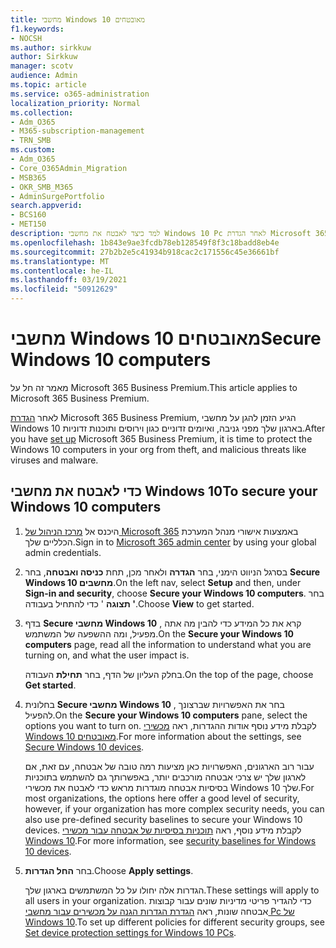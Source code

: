 ```yaml
---
title: מחשבי Windows 10 מאובטחים
f1.keywords:
- NOCSH
ms.author: sirkkuw
author: Sirkkuw
manager: scotv
audience: Admin
ms.topic: article
ms.service: o365-administration
localization_priority: Normal
ms.collection:
- Adm_O365
- M365-subscription-management
- TRN_SMB
ms.custom:
- Adm_O365
- Core_O365Admin_Migration
- MSB365
- OKR_SMB_M365
- AdminSurgePortfolio
search.appverid:
- BCS160
- MET150
description: למד כיצד לאבטח את מחשבי Windows 10 Pc לאחר הגדרת Microsoft 365 Business Premium.
ms.openlocfilehash: 1b843e9ae3fcdb78eb128549f8f3c18badd8eb4e
ms.sourcegitcommit: 27b2b2e5c41934b918cac2c171556c45e36661bf
ms.translationtype: MT
ms.contentlocale: he-IL
ms.lasthandoff: 03/19/2021
ms.locfileid: "50912629"
---
```

# <a name="secure-windows-10-computers"></a><span data-ttu-id="0176e-103">מחשבי Windows 10 מאובטחים</span><span class="sxs-lookup"><span data-stu-id="0176e-103">Secure Windows 10 computers</span></span>

<span data-ttu-id="0176e-104">מאמר זה חל על Microsoft 365 Business Premium.</span><span class="sxs-lookup"><span data-stu-id="0176e-104">This article applies to Microsoft 365 Business Premium.</span></span>

<span data-ttu-id="0176e-105">לאחר [הגדרת](set-up.md) Microsoft 365 Business Premium, הגיע הזמן להגן על מחשבי Windows 10 בארגון שלך מפני גניבה, ואיומים זדוניים כגון וירוסים ותוכנות זדוניות.</span><span class="sxs-lookup"><span data-stu-id="0176e-105">After you have [set up](set-up.md) Microsoft 365 Business Premium, it is time to protect the Windows 10 computers in your org from theft, and malicious threats like viruses and malware.</span></span>

## <a name="to-secure-your-windows-10-computers"></a><span data-ttu-id="0176e-106">כדי לאבטח את מחשבי Windows 10</span><span class="sxs-lookup"><span data-stu-id="0176e-106">To secure your Windows 10 computers</span></span>

1. <span data-ttu-id="0176e-107">היכנס אל [מרכז הניהול של Microsoft 365](https://admin.microsoft.com) באמצעות אישורי מנהל המערכת הכלליים שלך.</span><span class="sxs-lookup"><span data-stu-id="0176e-107">Sign in to [Microsoft 365 admin center](https://admin.microsoft.com) by using your global admin credentials.</span></span> 
2. <span data-ttu-id="0176e-108">בסרגל הניווט הימני, בחר **הגדרה** ולאחר מכן, תחת **כניסה ואבטחה**, בחר **Secure Windows 10 מחשבים**.</span><span class="sxs-lookup"><span data-stu-id="0176e-108">On the left nav, select **Setup** and then, under **Sign-in and security**, choose **Secure your Windows 10 computers**.</span></span> <span data-ttu-id="0176e-109">בחר **' תצוגה** ' כדי להתחיל בעבודה.</span><span class="sxs-lookup"><span data-stu-id="0176e-109">Choose **View** to get started.</span></span>
3. <span data-ttu-id="0176e-110">בדף **Secure מחשבי Windows 10** , קרא את כל המידע כדי להבין מה אתה מפעיל, ומה ההשפעה של המשתמש.</span><span class="sxs-lookup"><span data-stu-id="0176e-110">On the **Secure your Windows 10 computers** page, read all the information to understand what you are turning on, and what the user impact is.</span></span>

    <span data-ttu-id="0176e-111">בחלק העליון של הדף, בחר **תחילת** העבודה.</span><span class="sxs-lookup"><span data-stu-id="0176e-111">On the top of the page, choose **Get started**.</span></span>

4. <span data-ttu-id="0176e-112">בחלונית **Secure מחשבי Windows 10** , בחר את האפשרויות שברצונך להפעיל.</span><span class="sxs-lookup"><span data-stu-id="0176e-112">On the **Secure your Windows 10 computers** pane, select the options you want to turn on.</span></span> <span data-ttu-id="0176e-113">לקבלת מידע נוסף אודות ההגדרות, ראה [מכשירי Windows 10 מאובטחים](secure-windows-10-devices.md).</span><span class="sxs-lookup"><span data-stu-id="0176e-113">For more information about the settings, see [Secure Windows 10 devices](secure-windows-10-devices.md).</span></span> 
    
    <span data-ttu-id="0176e-114">עבור רוב הארגונים, האפשרויות כאן מציעות רמה טובה של אבטחה, עם זאת, אם לארגון שלך יש צרכי אבטחה מורכבים יותר, באפשרותך גם להשתמש בתוכניות בסיסיות אבטחה מוגדרות מראש כדי לאבטח את מכשירי Windows 10 שלך.</span><span class="sxs-lookup"><span data-stu-id="0176e-114">For most organizations, the options here offer a good level of security, however, if your organization has more complex security needs, you can also use pre-defined security baselines to secure  your Windows 10 devices.</span></span> <span data-ttu-id="0176e-115">לקבלת מידע נוסף, ראה [תוכניות בסיסיות של אבטחה עבור מכשירי Windows 10](/mem/intune/protect/security-baselines).</span><span class="sxs-lookup"><span data-stu-id="0176e-115">For more information, see [security baselines for Windows 10 devices](/mem/intune/protect/security-baselines).</span></span>   

1. <span data-ttu-id="0176e-116">בחר **החל הגדרות**.</span><span class="sxs-lookup"><span data-stu-id="0176e-116">Choose **Apply settings**.</span></span>

    <span data-ttu-id="0176e-117">הגדרות אלה יחולו על כל המשתמשים בארגון שלך.</span><span class="sxs-lookup"><span data-stu-id="0176e-117">These settings will apply to all users in your organization.</span></span> <span data-ttu-id="0176e-118">כדי להגדיר פריטי מדיניות שונים עבור קבוצות אבטחה שונות, ראה [הגדרת הגדרות הגנה על מכשירים עבור מחשבי Pc של Windows 10](protection-settings-for-windows-10-pcs.md).</span><span class="sxs-lookup"><span data-stu-id="0176e-118">To set up different policies for different security groups, see [Set device protection settings for Windows 10 PCs](protection-settings-for-windows-10-pcs.md).</span></span>